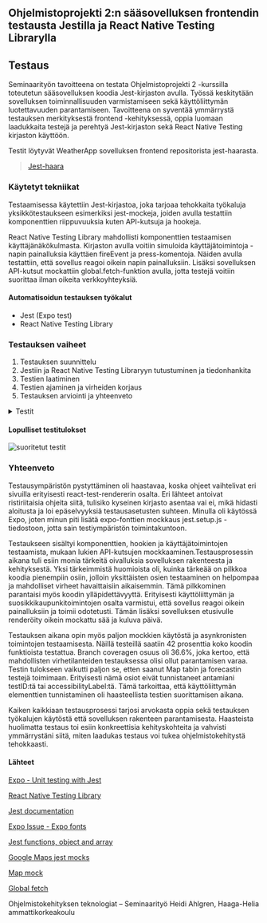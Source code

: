 ## Ohjelmistoprojekti 2:n sääsovelluksen frontendin testausta Jestilla ja React Native Testing Librarylla

## Testaus

Seminaarityön tavoitteena on testata Ohjelmistoprojekti 2 -kurssilla toteutetun sääsovelluksen koodia Jest-kirjaston avulla. Työssä keskitytään sovelluksen toiminnallisuuden varmistamiseen sekä käyttöliittymän luotettavuuden parantamiseen. Tavoitteena on syventää ymmärrystä testauksen merkityksestä frontend -kehityksessä, oppia luomaan laadukkaita testejä ja perehtyä Jest-kirjaston sekä React Native Testing kirjaston käyttöön.

Testit löytyvät WeatherApp sovelluksen frontend repositorista jest-haarasta.

> [Jest-haara](https://github.com/Team-Point-Nemo/FrontEnd/tree/jest/WeatherApp)

### Käytetyt tekniikat

Testaamisessa käytettiin Jest-kirjastoa, joka tarjoaa tehokkaita työkaluja yksikkötestaukseen esimerkiksi jest-mockeja, joiden avulla testattiin komponenttien riippuvuuksia kuten API-kutsuja ja hookeja.

React Native Testing Library mahdollisti komponenttien testaamisen käyttäjänäkökulmasta. Kirjaston avulla voitiin simuloida käyttäjätoimintoja - napin painalluksia käyttäen fireEvent ja press-komentoja. Näiden avulla testattiin, että sovellus reagoi oikein napin painalluksiin.
Lisäksi sovelluksen API-kutsut mockattiin global.fetch-funktion avulla, jotta testejä voitiin suorittaa ilman oikeita verkkoyhteyksiä.

#### Automatisoidun testauksen työkalut

- Jest (Expo test)
- React Native Testing Library

### Testauksen vaiheet

1. Testauksen suunnittelu
2. Jestiin ja React Native Testing Libraryyn tutustuminen ja tiedonhankita
3. Testien laatiminen
4. Testien ajaminen ja virheiden korjaus
5. Testauksen arviointi ja yhteenveto

<details><summary>Testit </summary>

#### IndexScreen

* Renders IndexScreen
* The current day is displayed
* The Location button is on the screen
* The searchbar is on the screen
* Segmented buttons include options for 5 and 16 days are on the screen
* Displays no weather when weather.main is null
* Displays weather on the screen including temperature, feels like and wind

#### Forecast

These tests were left out due to functionality issues.
  
* 5-day forecast is displayed on the screen
* 16-day forecast is displayed on the screen

#### Hooks

* Returns city name for a given location
* Returns location of the user
* Returns weather for a given location
* Returns searched location for the given city
* Returns recent searched cities from AsyncStorage
  
#### MapScreen

These tests were left out due to functionality issues.

* Displays map on the screen
* Map menu is displayed

#### Favorites

* Renders FavoriteDialog
  * Calls onConfirm
  * Calls onCancel
* Renders FavoriteIconButton
  * saves city to favorites
  * opens dialog if city is already in favorites
  * deletes city from favorites
  
#### Date and data

* DataService
  * returns correct image and colors
* DataEdit
  * returns mapped data
  
</details>


#### Lopulliset testitulokset

![suoritetut testit](image.png)

### Yhteenveto

Testausympäristön pystyttäminen oli haastavaa, koska ohjeet vaihtelivat eri sivuilla erityisesti react-test-rendererin osalta. Eri lähteet antoivat ristiriitaisia ohjeita siitä, tulisiko kyseinen kirjasto asentaa vai ei, mikä hidasti aloitusta ja loi epäselvyyksiä testausasetusten suhteen. Minulla oli käytössä Expo, joten minun piti lisätä expo-fonttien mockkaus jest.setup.js -tiedostoon, jotta sain testiympäristön toimintakuntoon.

Testaukseen sisältyi komponenttien, hookien ja käyttäjätoimintojen testaamista, mukaan lukien API-kutsujen mockkaaminen.Testausprosessin aikana tuli esiin monia tärkeitä oivalluksia sovelluksen rakenteesta ja kehityksestä. Yksi tärkeimmistä huomioista oli, kuinka tärkeää on pilkkoa koodia pienempiin osiin, jolloin yksittäisten osien testaaminen on helpompaa ja mahdolliset virheet havaittaisiin aikaisemmin. Tämä pilkkominen parantaisi myös koodin ylläpidettävyyttä. Erityisesti käyttöliittymän ja suosikkikaupunkitoimintojen osalta varmistui, että sovellus reagoi oikein painalluksiin ja toimii odotetusti. Tämän lisäksi sovelluksen etusivulle renderöity oikein mockattu sää ja kuluva päivä. 

Testauksen aikana opin myös paljon mockkien käytöstä ja asynkronisten toimintojen testaamisesta. Näillä testeillä saatiin 42 prosenttia koko koodin funktioista testattua. Branch coveragen osuus oli 36.6%, joka kertoo, että mahdollisten virhetilanteiden testauksessa olisi ollut parantamisen varaa. Testin tulokseen vaikutti paljon se, etten saanut Map tabin ja forecastin testejä toimimaan. Erityisesti nämä osiot eivät tunnistaneet antamiani testID:tä tai accessibilityLabel:tä. Tämä tarkoittaa, että käyttöliittymän elementtien tunnistaminen oli haasteellista testien suorittamisen aikana.

Kaiken kaikkiaan testausprosessi tarjosi arvokasta oppia sekä testauksen työkalujen käytöstä että sovelluksen rakenteen parantamisesta. Haasteista huolimatta testaus toi esiin konkreettisia kehityskohteita ja vahvisti ymmärrystäni siitä, miten laadukas testaus voi tukea ohjelmistokehitystä tehokkaasti.

#### Lähteet

[Expo - Unit testing with Jest](https://docs.expo.dev/develop/unit-testing/)

[React Native Testing Library](https://callstack.github.io/react-native-testing-library/)

[Jest documentation](https://jestjs.io/docs/api)

[Expo Issue - Expo fonts]( https://github.com/callstack/react-native-paper/issues/4561 )

[Jest functions, object and array](https://dev.to/srnux/partially-matching-object-array-and-function-with-jest-5453)

[Google Maps jest mocks](https://www.npmjs.com/package/@googlemaps/jest-mocks)

[Map mock](https://dev.to/cecheverri4/google-maps-geolocation-and-unit-test-on-react-native-4eim)

[Global fetch](https://www.browserstack.com/guide/jest-mock-fetch-requests)

Ohjelmistokehityksen teknologiat – Seminaarityö
Heidi Ahlgren, Haaga-Helia ammattikorkeakoulu